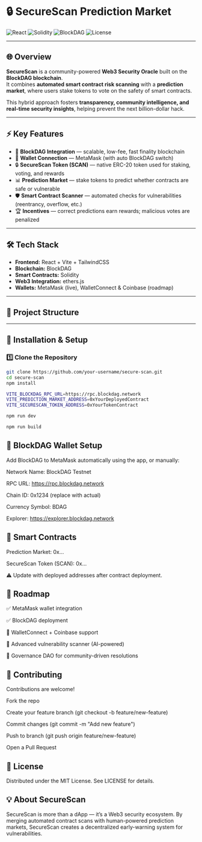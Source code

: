 # 🔒 SecureScan Prediction Market

![React](https://img.shields.io/badge/Frontend-React-blue?logo=react)
![Solidity](https://img.shields.io/badge/SmartContracts-Solidity-black?logo=solidity)
![BlockDAG](https://img.shields.io/badge/Blockchain-BlockDAG-purple)
![License](https://img.shields.io/badge/License-MIT-green)

---

## 🌐 Overview
**SecureScan** is a community-powered **Web3 Security Oracle** built on the **BlockDAG blockchain**.  
It combines **automated smart contract risk scanning** with a **prediction market**, where users stake tokens to vote on the safety of smart contracts.  

This hybrid approach fosters **transparency, community intelligence, and real-time security insights**, helping prevent the next billion-dollar hack.

---

## ⚡ Key Features
- 🔗 **BlockDAG Integration** — scalable, low-fee, fast finality blockchain  
- 🦊 **Wallet Connection** — MetaMask (with auto BlockDAG switch)  
- 🔒 **SecureScan Token (SCAN)** — native ERC-20 token used for staking, voting, and rewards  
- 📊 **Prediction Market** — stake tokens to predict whether contracts are safe or vulnerable  
- 🛡 **Smart Contract Scanner** — automated checks for vulnerabilities (reentrancy, overflow, etc.)  
- 🏆 **Incentives** — correct predictions earn rewards; malicious votes are penalized  

---

## 🛠 Tech Stack
- **Frontend:** React + Vite + TailwindCSS  
- **Blockchain:** BlockDAG  
- **Smart Contracts:** Solidity  
- **Web3 Integration:** ethers.js  
- **Wallets:** MetaMask (live), WalletConnect & Coinbase (roadmap)  

---

## 📂 Project Structure


---

## 🔧 Installation & Setup

### 1️⃣ Clone the Repository
```bash
git clone https://github.com/your-username/secure-scan.git
cd secure-scan
npm install
```
```bash
VITE_BLOCKDAG_RPC_URL=https://rpc.blockdag.network
VITE_PREDICTION_MARKET_ADDRESS=0xYourDeployedContract
VITE_SECURESCAN_TOKEN_ADDRESS=0xYourTokenContract
```
```bash
npm run dev
```
```bash
npm run build
```

## 🔗 BlockDAG Wallet Setup

Add BlockDAG to MetaMask automatically using the app, or manually:

Network Name: BlockDAG Testnet

RPC URL: https://rpc.blockdag.network

Chain ID: 0x1234 (replace with actual)

Currency Symbol: BDAG

Explorer: https://explorer.blockdag.network

## 📜 Smart Contracts

Prediction Market: 0x...

SecureScan Token (SCAN): 0x...

⚠️ Update with deployed addresses after contract deployment.

## 🚀 Roadmap

✅ MetaMask wallet integration

✅ BlockDAG deployment

🔄 WalletConnect + Coinbase support

🔄 Advanced vulnerability scanner (AI-powered)

🔮 Governance DAO for community-driven resolutions

## 🤝 Contributing

Contributions are welcome!

Fork the repo

Create your feature branch (git checkout -b feature/new-feature)

Commit changes (git commit -m "Add new feature")

Push to branch (git push origin feature/new-feature)

Open a Pull Request

## 📄 License

Distributed under the MIT License.
See LICENSE for details.

## 💡 About SecureScan

SecureScan is more than a dApp — it’s a Web3 security ecosystem.
By merging automated contract scans with human-powered prediction markets, SecureScan creates a decentralized early-warning system for vulnerabilities.
